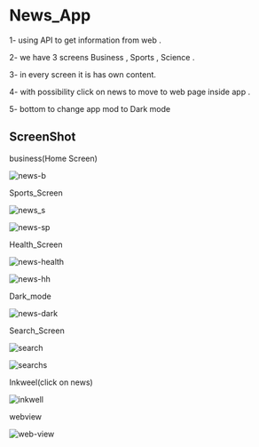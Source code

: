 # News_App

1- using API to get information from web .

2- we have 3 screens Business , Sports , Science .

3- in every screen it is has own content.

4- with possibility click on news to move to web page inside app .

5- bottom to change app mod to Dark mode 

## ScreenShot
 business(Home Screen)
 
![news-b](https://user-images.githubusercontent.com/91891462/180011572-d4a1897f-8087-469b-8b3e-682cd34e9839.png)

 Sports_Screen
 
![news_s](https://user-images.githubusercontent.com/91891462/180012230-712b5733-50aa-48f1-9f9e-09c05be33234.png)

![news-sp](https://user-images.githubusercontent.com/91891462/180012270-b4169953-a78c-491c-b035-2887d09707c5.png)

Health_Screen

![news-health](https://user-images.githubusercontent.com/91891462/180012476-5efa9503-71f7-4666-992d-5ce3f5b90d73.png)

![news-hh](https://user-images.githubusercontent.com/91891462/180012489-8edc5755-e84c-41d1-a26a-22e01c35509c.png)

Dark_mode

![news-dark](https://user-images.githubusercontent.com/91891462/180012602-14cdd2ed-6c29-4127-b73c-4e7c5dbca50a.png)

Search_Screen

![search](https://user-images.githubusercontent.com/91891462/180012700-8982f49d-8fa8-4412-925d-56b720bbdfb0.png)

![searchs](https://user-images.githubusercontent.com/91891462/180012722-071bbb0f-8878-4796-8d0e-1927c28f92f0.png)

Inkweel(click on news)

![inkwell](https://user-images.githubusercontent.com/91891462/180012890-33a33963-ba96-4b5a-839c-dfa7a7a5e748.png)

webview

![web-view](https://user-images.githubusercontent.com/91891462/180012949-fd68e400-7680-4d4f-8c2d-6547aa05f2ab.png)
